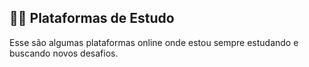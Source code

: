 ## :student: Plataformas de Estudo

Esse são algumas plataformas online onde estou sempre estudando e buscando novos desafios.

<!--START_SECTION:duolingoStats-->

<!--END_SECTION:duolingoStats-->


